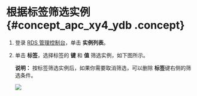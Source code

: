 # 根据标签筛选实例 {#concept_apc_xy4_ydb .concept}

1.  登录 [RDS 管理控制台](https://rds.console.aliyun.com/)，单击 **实例列表**。
2.  单击 **标签**，选择标签的 **键** 和 **值** 筛选实例，如下图所示。

    **说明：** 按标签筛选实例后，如果你需要取消筛选，可以删除 **标签**键右侧的筛选条件。

    ![](http://static-aliyun-doc.oss-cn-hangzhou.aliyuncs.com/assets/img/7973/4155_zh-CN.png)


